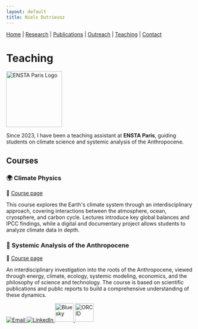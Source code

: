 ```yaml
---
layout: default
title: Niels Dutrievoz
---
```


[Home](/) | [Research](/research) | [Publications](/publications) |  [Outreach](/outreach) |  [Teaching](/teaching) |  [Contact](/contact)


# Teaching

<img src="https://upload.wikimedia.org/wikipedia/commons/4/45/Logo_ENSTA_Paris.jpg" alt="ENSTA Paris Logo" width="150"/>

Since 2023, I have been a teaching assistant at **ENSTA Paris**, guiding students on climate science and systemic analysis of the Anthropocene.  

## **Courses**  

### 🌍 **Climate Physics**  
🔗 [Course page](https://ecampus.paris-saclay.fr/enrol/index.php?id=18625)  

This course explores the Earth's climate system through an interdisciplinary approach, covering interactions between the atmosphere, ocean, cryosphere, and carbon cycle. Lectures introduce key global balances and IPCC findings, while a digital and documentary project allows students to analyze climate data in depth.  

### 🔬 **Systemic Analysis of the Anthropocene**  
🔗 [Course page](https://ecampus.paris-saclay.fr/course/info.php?id=95198)  

An interdisciplinary investigation into the roots of the Anthropocene, viewed through energy, climate, ecology, systemic modeling, economics, and the philosophy of science and technology. The course is based on scientific publications and public reports to build a comprehensive understanding of these dynamics.  






 <footer class="social-footer">
    <div class="social-icons">
        <a href="mailto:niels.dutrievoz@lsce.ipsl.fr" target="_blank">
            <img src="https://img.icons8.com/ios-filled/50/000000/email.png" alt="Email">
        </a>
        <a href="https://www.linkedin.com/in/niels-dutrievoz/" target="_blank">
            <img src="https://img.icons8.com/ios-filled/50/0077B5/linkedin.png" alt="LinkedIn">
        </a>
        <a href="https://bsky.app/profile/nielsdutrievoz.bsky.social" target="_blank">
            <img src="https://upload.wikimedia.org/wikipedia/commons/7/7a/Bluesky_Logo.svg" alt="Bluesky" width="50" height="50">
        </a>
        <a href="https://orcid.org/0000-0002-8133-5616" target="_blank">
            <img src="https://upload.wikimedia.org/wikipedia/commons/0/06/ORCID_iD.svg" alt="ORCID" width="50" height="50">
        </a>
    </div>
</footer>

